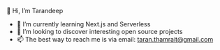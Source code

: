 👋 Hi, I’m Tarandeep
- 🌱 I’m currently learning Next.js and Serverless
- 💞️ I’m looking to discover interesting open source projects
- 📫 The best way to reach me is via email: taran.thamrait@gmail.com

<!---
tarandeept/tarandeept is a ✨ special ✨ repository because its `README.md` (this file) appears on your GitHub profile.
You can click the Preview link to take a look at your changes.
--->
